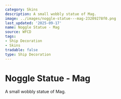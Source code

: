 ```yaml
---
category: Skins
description: A small wobbly statue of Mag.
image: ../images/noggle-statue---mag-23209278f0.png
last_updated: '2025-09-17'
name: Noggle Statue - Mag
source: WFCD
tags:
- Ship Decoration
- Skins
tradable: false
type: Ship Decoration
---
```


# Noggle Statue - Mag

A small wobbly statue of Mag.

